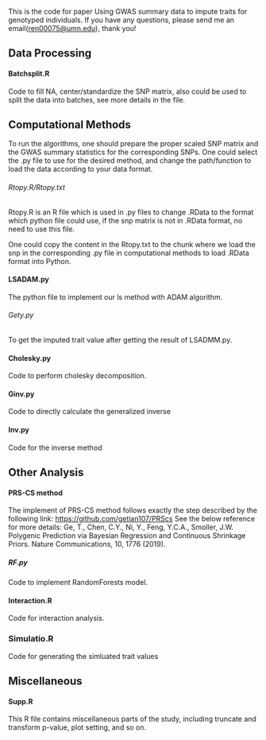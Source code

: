 This is the code for paper Using GWAS summary data to impute traits for genotyped individuals.
If you have any questions, please send me an email(ren00075@umn.edu), thank you!


## Data Processing


#### Batchsplit.R
Code to fill NA, center/standardize the SNP matrix, also could be used to split the data into batches, see more details in the file.




## Computational Methods
To run the algorithms, one should prepare the proper scaled SNP matrix and the GWAS summary statistics for the corresponding SNPs. One could select the .py file
to use for the desired method, and change the path/function to load the data according to your data format.
###### Rtopy.R/Rtopy.txt
Rtopy.R is an R file which is used in .py files to change .RData to the format which python file could use, if the snp matrix is not in .RData format, no need to use this file.

One could copy the content in the Rtopy.txt to the chunk where we load the snp in the corresponding .py file in computational methods to load .RData format into Python.

#### LSADAM.py
The python file to implement our ls method with ADAM algorithm.



###### Gety.py
To get the imputed trait value after getting the result of LSADMM.py.

#### Cholesky.py
Code to perform cholesky decomposition.

#### Ginv.py
Code to directly calculate the generalized inverse 

#### Inv.py
Code for the inverse method


## Other Analysis
#### PRS-CS method
The implement of PRS-CS method follows exactly the step described by the following link: https://github.com/getian107/PRScs
See the below reference for more details: Ge, T., Chen, C.Y., Ni, Y., Feng, Y.C.A., Smoller, J.W. Polygenic Prediction via Bayesian Regression and Continuous Shrinkage Priors.
Nature Communications, 10, 1776 (2019). 

##### RF.py
Code to implement RandomForests model.

#### Interaction.R
Code for interaction analysis.

### Simulatio.R
Code for generating the simluated trait values


## Miscellaneous
#### Supp.R
This R file contains miscellaneous parts of the study, including truncate and transform p-value, plot setting, and so on. 
